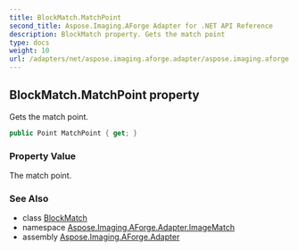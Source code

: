 ```yaml
---
title: BlockMatch.MatchPoint
second_title: Aspose.Imaging.AForge Adapter for .NET API Reference
description: BlockMatch property. Gets the match point
type: docs
weight: 10
url: /adapters/net/aspose.imaging.aforge.adapter/aspose.imaging.aforge.adapter.imagematch/blockmatch/matchpoint/
---
```

## BlockMatch.MatchPoint property

Gets the match point.

```csharp
public Point MatchPoint { get; }
```

### Property Value

The match point.

### See Also

* class [BlockMatch](../)
* namespace [Aspose.Imaging.AForge.Adapter.ImageMatch](../../../aspose.imaging.aforge.adapter.imagematch/)
* assembly [Aspose.Imaging.AForge.Adapter](../../../)


